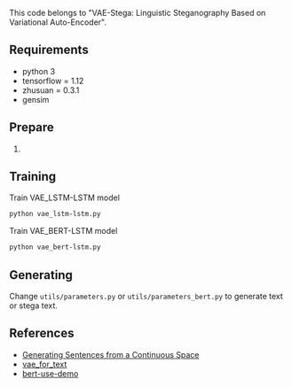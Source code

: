 This code belongs to "VAE-Stega: Linguistic Steganography Based on Variational Auto-Encoder".

## Requirements

- python 3
- tensorflow = 1.12
- zhusuan = 0.3.1
- gensim

## Prepare
1.

## Training

Train VAE_LSTM-LSTM model

```bash
python vae_lstm-lstm.py
```

Train VAE_BERT-LSTM model

```bash
python vae_bert-lstm.py
```

## Generating

Change `utils/parameters.py` or `utils/parameters_bert.py` to generate text or stega text.

## References

- [Generating Sentences from a Continuous Space](http://arxiv.org/abs/1511.06349)
- [vae_for_text](https://github.com/yiyang92/vae_for_text)
- [bert-use-demo](https://github.com/huwenxianglyy/bert-use-demo)
